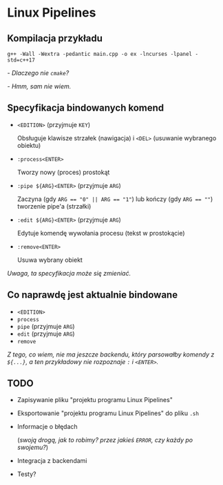 # Linux Pipelines

## Kompilacja przykładu

```
g++ -Wall -Wextra -pedantic main.cpp -o ex -lncurses -lpanel -std=c++17
```

_- Dlaczego nie `cmake`?_

_- Hmm, sam nie wiem._

## Specyfikacja bindowanych komend

- `<EDITION>` (przyjmuje `KEY`)
  
  Obsługuje klawisze strzałek (nawigacja) i `<DEL>` (usuwanie wybranego obiektu)
- `:process<ENTER>`
  
  Tworzy nowy (proces) prostokąt
- `:pipe ${ARG}<ENTER>` (przyjmuje `ARG`)
  
  Zaczyna (gdy `ARG == "0" || ARG == "1"`) lub kończy (gdy `ARG == ""`) tworzenie pipe'a (strzałki)
- `:edit ${ARG}<ENTER>` (przyjmuje `ARG`)
  
  Edytuje komendę wywołania procesu (tekst w prostokącie)
- `:remove<ENTER>`
  
  Usuwa wybrany obiekt

_Uwaga, ta specyfikacja może się zmieniać._

## Co naprawdę jest aktualnie bindowane

- `<EDITION>`
- `process`
- `pipe` (przyjmuje `ARG`)
- `edit` (przyjmuje `ARG`)
- `remove`

_Z tego, co wiem, nie ma jeszcze backendu, który parsowałby komendy z `${...}`, a ten przykładowy nie rozpoznaje `:` i `<ENTER>`._

## TODO

- Zapisywanie pliku "projektu programu Linux Pipelines"
- Eksportowanie "projektu programu Linux Pipelines" do pliku `.sh`
- Informacje o błędach
  
  (_swoją drogą, jak to robimy? przez jakieś `ERROR`, czy każdy po swojemu?_)
- Integracja z backendami
- Testy?